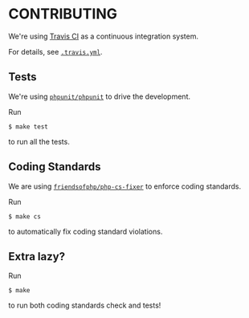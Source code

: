 # CONTRIBUTING

We're using [Travis CI](https://travis-ci.com) as a continuous integration system.

For details, see [`.travis.yml`](../.travis.yml).

## Tests

We're using [`phpunit/phpunit`](https://github.com/sebastianbergmann/phpunit) to drive the development.

Run

```
$ make test
```

to run all the tests.

## Coding Standards

We are using [`friendsofphp/php-cs-fixer`](https://github.com/FriendsOfPHP/PHP-CS-Fixer) to enforce coding standards.

Run

```
$ make cs
```

to automatically fix coding standard violations.

## Extra lazy?

Run

```
$ make
```

to run both coding standards check and tests!

